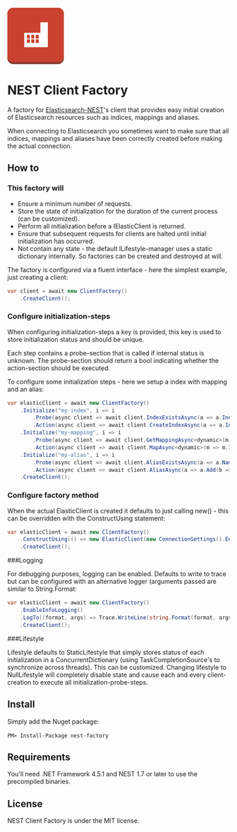 ![](https://raw.githubusercontent.com/poulfoged/nest-factory/master/logo-large.png) 
# NEST Client Factory
A factory for  [Elasticsearch-NEST][nest]'s client that provides easy initial creation of Elasticsearch resources such as indices, mappings and aliases.

When connecting to Elasticsearch you sometimes want to make sure that all indices, mappings and aliases have been correctly created before making the actual connection.

## How to

### This factory will

* Ensure a minimum number of requests.
* Store the state of initialization for the duration of the current process (can be customized).
* Perform all initialization before a IElasticClient is returned.
* Ensure that subsequent requests for clients are halted until initial initialization has occurred.
* Not contain any state - the default ILifestyle-manager uses a static dictionary internally. So factories can be created and destroyed at will.

The factory is configured via a fluent interface - here the simplest example, just creating a client:

```c#
var client = await new ClientFactory()
	.CreateClient();
```

### Configure initialization-steps

When configuring initialization-steps a key is provided, this key is used to store initialization status and should be unique.

Each step contains a probe-section that is called if internal status is unknown. The probe-section should return a bool indicating whether the action-section should be executed. 

To configure some initialization steps - here we setup a index with mapping and an alias:

```c#
var elasticClient = await new ClientFactory()
    .Initialize("my-index", i => i
        .Probe(async client => await client.IndexExistsAsync(a => a.Index("test_index")))
        .Action(async client => await client.CreateIndexAsync(a => a.Index("test_index"))))
    .Initialize("my-mapping", i => i
        .Probe(async client => await client.GetMappingAsync<dynamic>(m => m.Index("test_index").Type("my-type")))
        .Action(async client => await client.MapAsync<dynamic>(m => m.Index("test_index").Type("my-type").Properties(p => p.String(s => s.Name("hello"))))))
    .Initialize("my-alias", i => i
        .Probe(async client => await client.AliasExistsAsync(a => a.Name("test_read")))
        .Action(async client => await client.AliasAsync(a => a.Add(b => b.Alias("test_read").Index("test_index")))))
    .CreateClient();
```

### Configure factory method
When the actual ElasticClient is created it defaults to just calling new() - this can be overridden with the ConstructUsing statement:

```c#
var elasticClient = await new ClientFactory()
    .ConstructUsing(() => new ElasticClient(new ConnectionSettings().EnableTrace()))
    .CreateClient();
```
###Logging

For debugging purposes, logging can be enabled. Defaults to write to trace but can be configured with an alternative logger (arguments passed are similar to String.Format:

```c#
var elasticClient = await new ClientFactory()
    .EnableInfoLogging()
    .LogTo((format, args) => Trace.WriteLine(string.Format(format, args)))
    .CreateClient();
```

###Lifestyle

Lifestyle defaults to StaticLifestyle that simply stores status of each initialization in a ConcurrentDictionary (using TaskCompletionSource's to synchronize across threads). This can be customized.
Changing lifestyle to NullLifestyle will completely disable state and cause each and every client-creation to execute all initialization-probe-steps.

## Install

Simply add the Nuget package:

`PM> Install-Package nest-factory`

## Requirements

You'll need .NET Framework 4.5.1 and NEST 1.7 or later to use the precompiled binaries.

## License

NEST Client Factory is under the MIT license. 

[nest]: https://github.com/elastic/elasticsearch-net  "Elasticsearch.Net & NEST"



